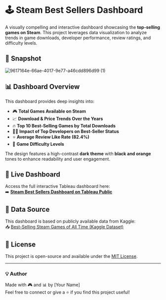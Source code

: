 # 🕹️ Steam Best Sellers Dashboard

A visually compelling and interactive dashboard showcasing the **top-selling games on Steam**. This project leverages data visualization to analyze trends in game downloads, developer performance, review ratings, and difficulty levels.

## 📸 Snapshot

![9617164e-66ae-4017-9e77-a46cdd896d99 (1)](https://github.com/user-attachments/assets/3c07ff5c-7fec-4a3b-a30a-b68c35dd0983)








## 📊 Dashboard Overview

This dashboard provides deep insights into:

- 🎮 **Total Games Available on Steam**  
- 📈 **Download & Price Trends Over the Years**  
- 🔥 **Top 10 Best-Selling Games by Total Downloads**  
- 👨‍💻 **Impact of Top Developers on Best-Seller Status**  
- ⭐ **Average Review Like Rate (82.4%)**  
- 🎯 **Game Difficulty Levels**  

The design features a high-contrast **dark theme** with **black and orange** tones to enhance readability and user engagement.

## 🔗 Live Dashboard

Access the full interactive Tableau dashboard here:  
➡️ [**Steam Best Sellers Dashboard on Tableau Public**](https://public.tableau.com/views/CurrentBestSellersonSteam/BestGamesonSteam?:language=en-US&publish=yes&:sid=&:redirect=auth&:display_count=n&:origin=viz_share_link)

## 📂 Data Source

This dashboard is based on publicly available data from Kaggle:  
📥 [Best-Selling Steam Games of All Time (Kaggle Dataset)](https://www.kaggle.com/datasets/hbugrae/best-selling-steam-games-of-all-time)





## 📄 License

This project is open-source and available under the [MIT License](LICENSE).

---

### 💡 Author

Made with 🎮 and 📊 by [Your Name]  
Feel free to connect or give a ⭐️ if you find this project useful!
